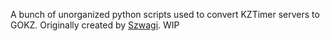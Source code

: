 A bunch of unorganized python scripts used to convert KZTimer servers to GOKZ. Originally created by [Szwagi](https://github.com/Szwagi). WIP